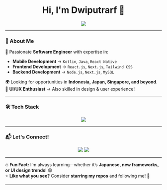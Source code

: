 <h1 align="center">Hi, I'm Dwiputrarf 👋</h1>
<p align="center">
  <img src="https://readme-typing-svg.herokuapp.com?font=Fira+Code&weight=500&size=22&pause=1000&color=F76C6C&center=true&vCenter=true&width=550&lines=Software+Engineer;Code+Enthusiast;Language+Geek;Exploring+Opportunities+Worldwide" />
</p>

---

### 🌟 About Me  
🚀 Passionate **Software Engineer** with expertise in:  
- **Mobile Development** → `Kotlin`, `Java`, `React Native`  
- **Frontend Development** → `React.js`, `Next.js`, `Tailwind CSS`  
- **Backend Development** → `Node.js`, `Next.js`, `MySQL`  

🌍 Looking for opportunities in **Indonesia, Japan, Singapore, and beyond**.  
🎨 **UI/UX Enthusiast** → Also skilled in design & user experience!  

---

### 🛠️ Tech Stack  
<div align="center">
  <img src="https://skillicons.dev/icons?i=androidstudio,kotlin,java,react,nextjs,tailwind,nodejs,mysql,mongodb,git,figma" />
</div>

---

### 📬 Let's Connect!  
<p align="center">
  <a href="https://linkedin.com/in/dwiputrarf"><img src="https://img.shields.io/badge/LinkedIn-dwiputrarf-blue?style=for-the-badge&logo=linkedin"></a>
  <a href="mailto:rizkyfebriantodwiputra@gmail.com"><img src="https://img.shields.io/badge/Email-rizkyfebriantodwiputra@gmail.com-red?style=for-the-badge&logo=gmail"></a>
</p>

---

🔥 **Fun Fact:** I’m always learning—whether it’s **Japanese, new frameworks, or UI design trends**! 😃  
⭐ **Like what you see?** Consider **starring my repos** and following me! 🚀  

---
